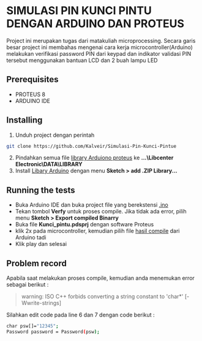 # SIMULASI PIN KUNCI PINTU DENGAN ARDUINO DAN PROTEUS
Project ini merupakan tugas dari matakuliah microprocessing. Secara garis besar project ini membahas mengenai cara kerja microcontroller(Arduino) melakukan verifikasi password PIN dari keypad dan indikator validasi PIN tersebut menggunakan bantuan LCD dan 2 buah lampu LED
## Prerequisites
* PROTEUS 8
* ARDUINO IDE
 ## Installing
1. Unduh project dengan perintah
```sh
git clone https://github.com/Kalveir/Simulasi-Pin-Kunci-Pintue
```
2. Pindahkan semua file [library Arduiono proteus](https://www.google.com) ke **...\Libcenter Electronic\DATA\LIBRARY**
3.  Install [Libary Arduino](https://www.google.com) dengan menu **Sketch > add .ZIP Library...**
## Running the tests 
* Buka Arduino IDE dan buka project file yang berekstensi [.ino](https://www.google.com)
* Tekan tombol **Verfy** untuk proses compile. Jika tidak ada error, pilih menu **Sketch > Export compiled Binarry**
* Buka file **Kunci_pintu.pdsprj** dengan software Proteus
* klik 2x pada microcontroller, kemudian pilih file [hasil compile](https://www.google.com) dari Arduino tadi
* Klik play dan selesai

## Problem record
Apabila saat melakukan proses compile, kemudian anda menemukan error sebagai berikut :
> warning: ISO C++ forbids converting a string constant to 'char*' [-Wwrite-strings]

Silahkan edit code pada line 6 dan 7 dengan code berikut :
```sh
char psw[]="12345";
Password password = Password(psw);
```
